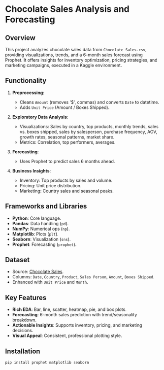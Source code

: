 # Chocolate Sales Analysis and Forecasting

## Overview
This project analyzes chocolate sales data from `Chocolate Sales.csv`, providing visualizations, trends, and a 6-month sales forecast using Prophet. It offers insights for inventory optimization, pricing strategies, and marketing campaigns, executed in a Kaggle environment.

## Functionality
1. **Preprocessing**:
   - Cleans `Amount` (removes '$', commas) and converts `Date` to datetime.
   - Adds `Unit Price` (Amount / Boxes Shipped).

2. **Exploratory Data Analysis**:
   - Visualizations: Sales by country, top products, monthly trends, sales vs. boxes shipped, sales by salesperson, purchase frequency, AOV, growth rates, seasonal patterns, market share.
   - Metrics: Correlation, top performers, averages.

3. **Forecasting**:
   - Uses Prophet to predict sales 6 months ahead.

4. **Business Insights**:
   - Inventory: Top products by sales and volume.
   - Pricing: Unit price distribution.
   - Marketing: Country sales and seasonal peaks.

## Frameworks and Libraries
- **Python**: Core language.
- **Pandas**: Data handling (`pd`).
- **NumPy**: Numerical ops (`np`).
- **Matplotlib**: Plots (`plt`).
- **Seaborn**: Visualization (`sns`).
- **Prophet**: Forecasting (`prophet`).

## Dataset
- Source: [Chocolate Sales](https://www.kaggle.com/datasets/<path-to-dataset>).
- Columns: `Date`, `Country`, `Product`, `Sales Person`, `Amount`, `Boxes Shipped`.
- Enhanced with `Unit Price` and `Month`.

## Key Features
- **Rich EDA**: Bar, line, scatter, heatmap, pie, and box plots.
- **Forecasting**: 6-month sales prediction with trend/seasonality breakdown.
- **Actionable Insights**: Supports inventory, pricing, and marketing decisions.
- **Visual Appeal**: Consistent, professional plotting style.

## Installation
```bash
pip install prophet matplotlib seaborn
